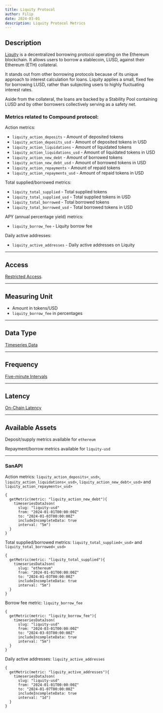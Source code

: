 ```yaml
---
title: Liquity Protocol
author: Filip
date: 2024-03-01
description: Liquity Protocol Metrics
---
```


## Description
[Liquity](https://www.liquity.org/) is a decentralized borrowing protocol operating on the Ethereum 
blockchain. It allows users to borrow a stablecoin, LUSD, against their Ethereum (ETH) collateral.

It stands out from other borrowing protocols because of its unique approach to interest calculation 
for loans. Liquity applies a small, fixed fee for borrowing LUSD, rather than subjecting users to 
highly fluctuating interest rates.

Aside from the collateral, the loans are backed by a Stability Pool containing LUSD and 
by other borrowers collectively serving as a safety net.

### Metrics related to Compound protocol:

Action metrics:
* `liquity_action_deposits` - Amount of deposited tokens
* `liquity_action_deposits_usd` - Amount of deposited tokens in USD
* `liquity_action_liquidations` - Amount of liquidated tokens
* `liquity_action_liquidations_usd` - Amount of liquidated tokens in USD
* `liquity_action_new_debt` - Amount of borrowed tokens
* `liquity_action_new_debt_usd` - Amount of borrowed tokens in USD
* `liquity_action_repayments` - Amount of repaid tokens
* `liquity_action_repayments_usd` - Amount of repaid tokens in USD

Total supplied/borrowed metrics:
* `liquity_total_supplied` - Total supplied tokens
* `liquity_total_supplied_usd` - Total supplied tokens in USD
* `liquity_total_borrowed` - Total borrowed tokens
* `liquity_total_borrowed_usd` - Total borrowed tokens in USD

APY (annual percentage yield) metrics:
* `liquity_borrow_fee` - Liquity borrow fee

Daily active addresses:
* `liquity_active_addresses` - Daily active addresses on Liquity

---

## Access

[Restricted Access](/metrics/details/access#restricted-access).

---

## Measuring Unit

* Amount in tokens/USD
* `liquity_borrow_fee` in percentages

---

## Data Type

[Timeseries Data](/metrics/details/data-type#timeseries-data)

---

## Frequency

[Five-minute Intervals](/metrics/details/frequency#five-minute-frequency)

---

## Latency

[On-Chain Latency](/metrics/details/latency#on-chain-latency)

---

## Available Assets

Deposit/supply metrics available for `ethereum`

Repayment/borrow metrics available for `liquity-usd`

---

### SanAPI

Action metrics: `liquity_action_deposits<_usd>`, `liquity_action_liquidations<_usd>`, 
`liquity_action_new_debt<_usd>` and `liquity_action_repayments<_usd>`

```graphql-explorer
{
  getMetric(metric: "liquity_action_new_debt"){
    timeseriesDataJson(
      slug: "liquity-usd"
      from: "2024-01-01T00:00:00Z"
      to: "2024-01-03T00:00:00Z"
      includeIncompleteData: true
      interval: "5m")
  }
}
```

Total supplied/borrowed metrics: `liquity_total_supplied<_usd>` and 
`liquity_total_borrowed<_usd>`

```graphql-explorer
{
  getMetric(metric: "liquity_total_supplied"){
    timeseriesDataJson(
      slug: "ethereum"
      from: "2024-01-01T00:00:00Z"
      to: "2024-01-03T00:00:00Z"
      includeIncompleteData: true
      interval: "5m")
  }
}
```

Borrow fee metric: `liquity_borrow_fee`

```graphql-explorer
{
  getMetric(metric: "liquity_borrow_fee"){
    timeseriesDataJson(
      slug: "liquity-usd"
      from: "2024-03-01T00:00:00Z"
      to: "2024-03-03T00:00:00Z"
      includeIncompleteData: true
      interval: "5m")
  }
}
```

Daily active addresses: `liquity_active_addresses`

```graphql-explorer
{
  getMetric(metric: "liquity_active_addresses"){
    timeseriesDataJson(
      slug: "liquity-usd"
      from: "2024-01-01T00:00:00Z"
      to: "2024-01-07T00:00:00Z"
      includeIncompleteData: true
      interval: "1d")
  }
}
```
